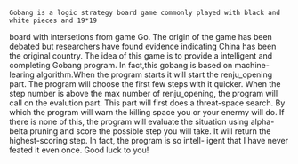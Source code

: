 
    
    Gobang is a logic strategy board game commonly played with black and white pieces and 19*19 
  board with intersetions from game Go. The origin of the game has been debated but researchers
  have found evidence indicating China has been the original country.
    The idea of this game is to provide a intelligent and completing Gobang program. In fact,this
  gobang is based on machine-learing algorithm.When the program starts it will start the renju_opening
  part. The program will choose the first few steps with it quicker. When the step number is above the 
  max number of renju_opening, the program will call on the evalution part. This part will first does a
  threat-space search. By which the program will warn the killing space you or your enermy will do. If 
  there is none of this, the program will evaluate the situation using alpha-belta pruning and score the 
  possible step you will take. It will return the highest-scoring step. In fact, the program is so intell-
  igent that I have never feated it even once. Good luck to you!
  

